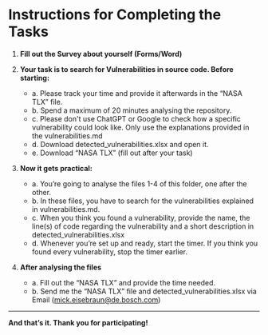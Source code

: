 # Instructions for Completing the Tasks

1. **Fill out the Survey about yourself (Forms/Word)**

2. **Your task is to search for Vulnerabilities in source code. Before starting:**
    - a. Please track your time and provide it afterwards in the “NASA TLX” file.
    - b. Spend a maximum of 20 minutes analysing the repository.
    - c. Please don't use ChatGPT or Google to check how a specific vulnerability could look like. Only use the explanations provided in the vulnerabilities.md
    - d. Download detected_vulnerabilities.xlsx and open it.
    - e. Download “NASA TLX” (fill out after your task)

3. **Now it gets practical:**
    - a. You’re going to analyse the files 1-4 of this folder, one after the other.
    - b. In these files, you have to search for the vulnerabilities explained in vulnerabilities.md.
    - c. When you think you found a vulnerability, provide the name, the line(s) of code regarding the vulnerability and a short description in                 detected_vulnerabilities.xlsx
    - d. Whenever you’re set up and ready, start the timer. If you think you found every vulnerability, stop the timer earlier.

4. **After analysing the files**
    - a. Fill out the “NASA TLX” and provide the time needed.
    - b. Send me the “NASA TLX” file and detected_vulnerabilities.xlsx via Email (mick.eisebraun@de.bosch.com)

---

**And that’s it. Thank you for participating!**
